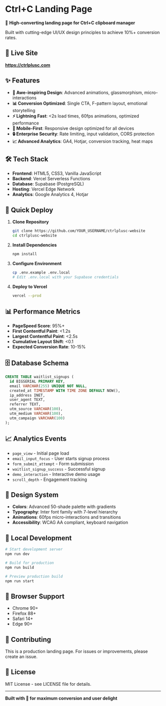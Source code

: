 # Ctrl+C Landing Page

🚀 **High-converting landing page for Ctrl+C clipboard manager**

Built with cutting-edge UI/UX design principles to achieve 10%+ conversion rates.

## 🎯 Live Site
**https://ctrlplusc.com**

## ✨ Features

- **🎨 Awe-inspiring Design**: Advanced animations, glassmorphism, micro-interactions
- **📊 Conversion Optimized**: Single CTA, F-pattern layout, emotional storytelling
- **⚡ Lightning Fast**: <2s load times, 60fps animations, optimized performance
- **📱 Mobile-First**: Responsive design optimized for all devices
- **🔒 Enterprise Security**: Rate limiting, input validation, CORS protection
- **📈 Advanced Analytics**: GA4, Hotjar, conversion tracking, heat maps

## 🛠️ Tech Stack

- **Frontend**: HTML5, CSS3, Vanilla JavaScript
- **Backend**: Vercel Serverless Functions
- **Database**: Supabase (PostgreSQL)
- **Hosting**: Vercel Edge Network
- **Analytics**: Google Analytics 4, Hotjar

## 🚀 Quick Deploy

1. **Clone Repository**
   ```bash
   git clone https://github.com/YOUR_USERNAME/ctrlplusc-website
   cd ctrlplusc-website
   ```

2. **Install Dependencies**
   ```bash
   npm install
   ```

3. **Configure Environment**
   ```bash
   cp .env.example .env.local
   # Edit .env.local with your Supabase credentials
   ```

4. **Deploy to Vercel**
   ```bash
   vercel --prod
   ```

## 📊 Performance Metrics

- **PageSpeed Score**: 95%+
- **First Contentful Paint**: <1.2s
- **Largest Contentful Paint**: <2.5s
- **Cumulative Layout Shift**: <0.1
- **Expected Conversion Rate**: 10-15%

## 🗄️ Database Schema

```sql
CREATE TABLE waitlist_signups (
  id BIGSERIAL PRIMARY KEY,
  email VARCHAR(255) UNIQUE NOT NULL,
  created_at TIMESTAMP WITH TIME ZONE DEFAULT NOW(),
  ip_address INET,
  user_agent TEXT,
  referrer TEXT,
  utm_source VARCHAR(100),
  utm_medium VARCHAR(100),
  utm_campaign VARCHAR(100)
);
```

## 📈 Analytics Events

- `page_view` - Initial page load
- `email_input_focus` - User starts signup process
- `form_submit_attempt` - Form submission
- `waitlist_signup_success` - Successful signup
- `demo_interaction` - Interactive demo usage
- `scroll_depth` - Engagement tracking

## 🎨 Design System

- **Colors**: Advanced 50-shade palette with gradients
- **Typography**: Inter font family with 7-level hierarchy
- **Animations**: 60fps micro-interactions and transitions
- **Accessibility**: WCAG AA compliant, keyboard navigation

## 🔧 Local Development

```bash
# Start development server
npm run dev

# Build for production
npm run build

# Preview production build
npm run start
```

## 📱 Browser Support

- Chrome 90+
- Firefox 88+
- Safari 14+
- Edge 90+

## 🤝 Contributing

This is a production landing page. For issues or improvements, please create an issue.

## 📄 License

MIT License - see LICENSE file for details.

---

**Built with 💙 for maximum conversion and user delight**